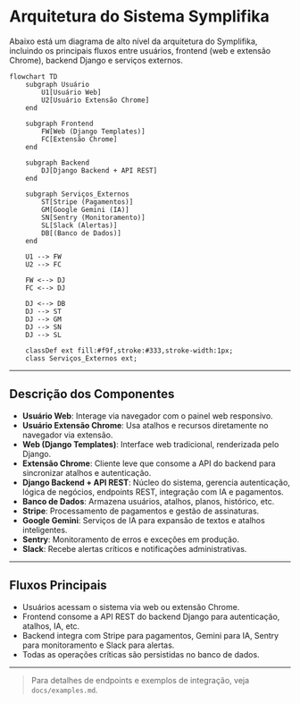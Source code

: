 # Arquitetura do Sistema Symplifika

Abaixo está um diagrama de alto nível da arquitetura do Symplifika, incluindo os principais fluxos entre usuários, frontend (web e extensão Chrome), backend Django e serviços externos.

```mermaid
flowchart TD
    subgraph Usuário
        U1[Usuário Web]
        U2[Usuário Extensão Chrome]
    end

    subgraph Frontend
        FW[Web (Django Templates)]
        FC[Extensão Chrome]
    end

    subgraph Backend
        DJ[Django Backend + API REST]
    end

    subgraph Serviços_Externos
        ST[Stripe (Pagamentos)]
        GM[Google Gemini (IA)]
        SN[Sentry (Monitoramento)]
        SL[Slack (Alertas)]
        DB[(Banco de Dados)]
    end

    U1 --> FW
    U2 --> FC

    FW <--> DJ
    FC <--> DJ

    DJ <--> DB
    DJ --> ST
    DJ --> GM
    DJ --> SN
    DJ --> SL

    classDef ext fill:#f9f,stroke:#333,stroke-width:1px;
    class Serviços_Externos ext;
```

---

## Descrição dos Componentes

- **Usuário Web**: Interage via navegador com o painel web responsivo.
- **Usuário Extensão Chrome**: Usa atalhos e recursos diretamente no navegador via extensão.
- **Web (Django Templates)**: Interface web tradicional, renderizada pelo Django.
- **Extensão Chrome**: Cliente leve que consome a API do backend para sincronizar atalhos e autenticação.
- **Django Backend + API REST**: Núcleo do sistema, gerencia autenticação, lógica de negócios, endpoints REST, integração com IA e pagamentos.
- **Banco de Dados**: Armazena usuários, atalhos, planos, histórico, etc.
- **Stripe**: Processamento de pagamentos e gestão de assinaturas.
- **Google Gemini**: Serviços de IA para expansão de textos e atalhos inteligentes.
- **Sentry**: Monitoramento de erros e exceções em produção.
- **Slack**: Recebe alertas críticos e notificações administrativas.

---

## Fluxos Principais

- Usuários acessam o sistema via web ou extensão Chrome.
- Frontend consome a API REST do backend Django para autenticação, atalhos, IA, etc.
- Backend integra com Stripe para pagamentos, Gemini para IA, Sentry para monitoramento e Slack para alertas.
- Todas as operações críticas são persistidas no banco de dados.

---

> Para detalhes de endpoints e exemplos de integração, veja `docs/examples.md`.